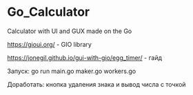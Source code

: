 # Go_Calculator
Calculator with UI and GUX made on the Go 

https://gioui.org/ - GIO library 

https://jonegil.github.io/gui-with-gio/egg_timer/ - гайд


Запуск: go run main.go maker.go workers.go

Доработать: кнопка удаления знака и вывод числа с точкой
